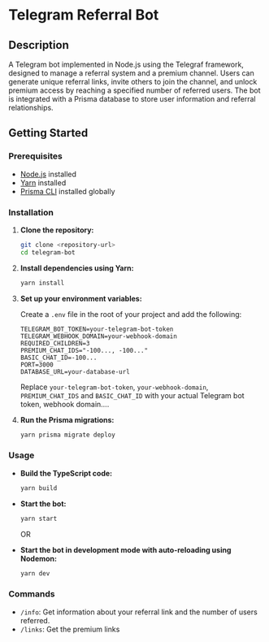 # Telegram Referral Bot

## Description

A Telegram bot implemented in Node.js using the Telegraf framework, designed to manage a referral system and a premium channel. Users can generate unique referral links, invite others to join the channel, and unlock premium access by reaching a specified number of referred users. The bot is integrated with a Prisma database to store user information and referral relationships.

## Getting Started

### Prerequisites

- [Node.js](https://nodejs.org/) installed
- [Yarn](https://yarnpkg.com/) installed
- [Prisma CLI](https://www.prisma.io/docs/getting-started/installation) installed globally

### Installation

1. **Clone the repository:**

   ```bash
   git clone <repository-url>
   cd telegram-bot
   ```

2. **Install dependencies using Yarn:**

   ```bash
   yarn install
   ```

3. **Set up your environment variables:**

   Create a `.env` file in the root of your project and add the following:

   ```env
   TELEGRAM_BOT_TOKEN=your-telegram-bot-token
   TELEGRAM_WEBHOOK_DOMAIN=your-webhook-domain
   REQUIRED_CHILDREN=3
   PREMIUM_CHAT_IDS="-100..., -100..."
   BASIC_CHAT_ID=-100...
   PORT=3000
   DATABASE_URL=your-database-url
   ```

   Replace `your-telegram-bot-token`, `your-webhook-domain`, `PREMIUM_CHAT_IDS` and `BASIC_CHAT_ID` with your actual Telegram bot token, webhook domain....

4. **Run the Prisma migrations:**

   ```bash
   yarn prisma migrate deploy
   ```

### Usage

- **Build the TypeScript code:**

  ```bash
  yarn build
  ```

- **Start the bot:**

  ```bash
  yarn start
  ```

  OR

- **Start the bot in development mode with auto-reloading using Nodemon:**

  ```bash
  yarn dev
  ```

### Commands

- `/info`: Get information about your referral link and the number of users referred.
- `/links`: Get the premium links
